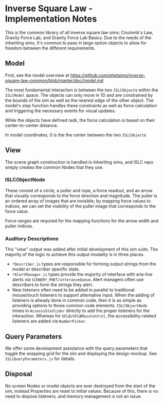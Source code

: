 # Inverse Square Law - Implementation Notes

This is the common library of all inverse square law sims: Coulomb's Law, Gravity Force Lab, and Gravity Force Lab 
Basics. Due to the needs of the inheriting sims, it's common to pass in large option objects to allow for freedom 
between the different requirements.

## Model
First, see the model overview at https://github.com/phetsims/inverse-square-law-common/blob/master/doc/model.md

The most fundamental interaction is between the two `ISLCObject`s within the `ISLCModel` space. The objects can only move 
in 1D and are constrained by the bounds of the sim as well as the nearest edge of the other object. The model's step 
function handles these constraints as well as force calculation and triggering the necessary events for visual updates.

While the objects have defined radii, the force calculation is based on their center-to-center distance.

In model coordinates, 0 is the the center between the two `ISLCObject`s

## View

The scene graph construction is handled in inheriting sims, and ISLC repo simply creates the common Nodes that they use.

### ISLCObjectNode
These consist of a circle, a puller and rope, a force readout, and an arrow that visually corresponds to the force 
direction and magnitude. The puller is an ordered array of images that are invisible; by mapping force values to 
indices, we can set the visibility of the puller image that corresponds to the force value.

Force ranges are required for the mapping functions for the arrow width and puller indices.

### Auditory Descriptions
This "view" output was added after initial development of this sim suite. The majority of the logic to achieve this 
output modality is in three places. 

* `*Describer.js` types are responsible for forming output strings from the model or
describer specific state. 
* `*AlertManager.js` types provide the majority of interface with aria-live alerts via 
`SCENERY_PHET/utteranceQueue`. Alert managers often use describers to form the strings they alert. 
* New listeners often need to be added in parallel to traditional mouse/touch listeners to support alternative input. 
When the adding of listeners is already done in common code, then it is as simple as providing options to those common 
code elements. `ISLCObjectNode` mixes in `AccessibleSlider` directly to add the proper listeners for the interaction. 
Whereas for `GFLB/GFLBMassControl`, the accessibility-related listeners are added via `NumberPicker`.

## Query Parameters

We offer some development assistance with the query parameters that toggle the snapping grid for the sim and displaying 
the design mockup. See `ISLCQueryParameters.js` for details.

## Disposal

No screen Nodes or model objects are ever destroyed from the start of the sim, instead Properties are reset to initial 
values. Because of this, there is no need to dispose listeners, and memory management is not an issue.